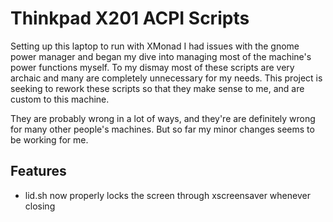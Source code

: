 # Thinkpad X201 ACPI Scripts

Setting up this laptop to run with XMonad I had issues with the gnome power manager and began my dive into managing most of the machine's power functions myself. To my dismay most of these scripts are very archaic and many are completely unnecessary for my needs. This project is seeking to rework these scripts so that they make sense to me, and are custom to this machine.

They are probably wrong in a lot of ways, and they're are definitely wrong for many other people's machines. But so far my minor changes seems to be working for me.

## Features

* lid.sh now properly locks the screen through xscreensaver whenever closing
